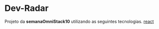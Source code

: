   # Dev-Radar
   Projeto da **semanaOmniStack10** utilizando as seguintes tecnologias.
  [react](github.com/facebook/react)
